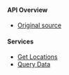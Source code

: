 #### API Overview

- [Original source](#original-source)

#### Services

- [Get Locations](/get-locations)
- [Query Data](/autoquery)